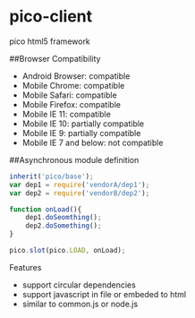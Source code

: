 pico-client
===========

pico html5 framework

##Browser Compatibility
 * Android Browser: compatible
 * Mobile Chrome: compatible
 * Mobile Safari: compatible
 * Mobile Firefox: compatible
 * Mobile IE 11: compatible
 * Mobile IE 10: partially compatible
 * Mobile IE 9: partially compatible
 * Mobile IE 7 and below: not compatible

##Asynchronous module definition
```javascript
inherit('pico/base');
var dep1 = require('vendorA/dep1');
var dep2 = require('vendorB/dep2');

function onLoad(){
    dep1.doSeomthing();
    dep2.doSomething();
}

pico.slot(pico.LOAD, onLoad);
```
Features
* support circular dependencies
* support javascript in file or embeded to html
* similar to common.js or node.js
